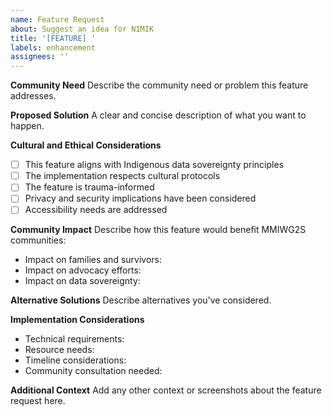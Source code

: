 ```yaml
---
name: Feature Request
about: Suggest an idea for NIMIK
title: '[FEATURE] '
labels: enhancement
assignees: ''
---
```


**Community Need**
Describe the community need or problem this feature addresses.

**Proposed Solution**
A clear and concise description of what you want to happen.

**Cultural and Ethical Considerations**
- [ ] This feature aligns with Indigenous data sovereignty principles
- [ ] The implementation respects cultural protocols
- [ ] The feature is trauma-informed
- [ ] Privacy and security implications have been considered
- [ ] Accessibility needs are addressed

**Community Impact**
Describe how this feature would benefit MMIWG2S communities:
- Impact on families and survivors:
- Impact on advocacy efforts:
- Impact on data sovereignty:

**Alternative Solutions**
Describe alternatives you've considered.

**Implementation Considerations**
- Technical requirements:
- Resource needs:
- Timeline considerations:
- Community consultation needed:

**Additional Context**
Add any other context or screenshots about the feature request here. 